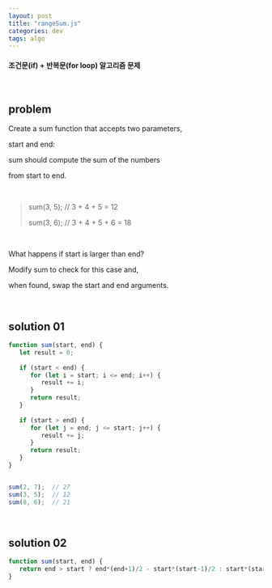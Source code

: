```yaml
---
layout: post
title: "rangeSum.js"
categories: dev
tags: algo
---
```


#### 조건문(if) + 반복문(for loop) 알고리즘 문제

<br>

## problem

Create a sum function that accepts two parameters,

start and end:

sum should compute the sum of the numbers

from start to end.

<br>

> sum(3, 5);	// 3 + 4 + 5 = 12
>
> sum(3, 6);	// 3 + 4 + 5 + 6 = 18

<br>

What happens if start is larger than end?

Modify sum to check for this case and,

when found, swap the start and end arguments.

<br>

## solution 01

```javascript
function sum(start, end) {
   let result = 0;
   
   if (start < end) {
      for (let i = start; i <= end; i++) {
         result += i;
      }
      return result;
   }
   
   if (start > end) {
      for (let j = end; j <= start; j++) {
         result += j;
      }
      return result;
   }
}


sum(2, 7);	// 27
sum(3, 5);	// 12
sum(8, 6);	// 21
```

<br>

## solution 02

```javascript
function sum(start, end) {
   return end > start ? end*(end+1)/2 - start*(start-1)/2 : start*(start+1)/2 - end*(end-1)/2;
}
```



